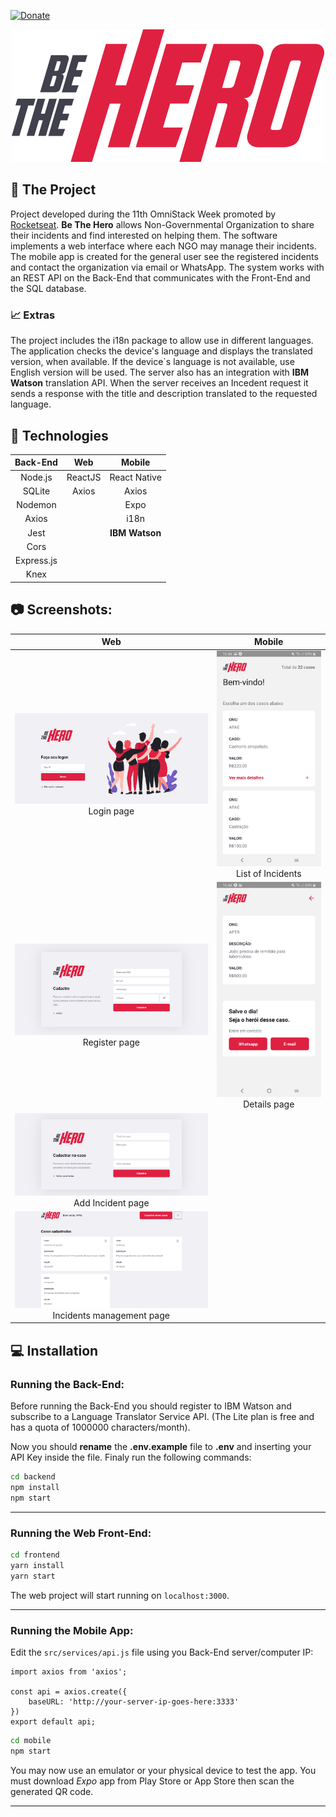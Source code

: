 [![Donate](https://img.shields.io/badge/Donate-PayPal-green.svg)](https://www.paypal.com/cgi-bin/webscr?cmd=_s-xclick&hosted_button_id=F2TW6JW3DRDE2&source=url)
<p align="center">
  <img alt="Be The Hero" src="frontend/src/assets/logo.svg"/>
</p>

## :file_folder: The Project
Project developed during the 11th OmniStack Week promoted by [Rocketseat](https://github.com/Rocketseat). **Be The Hero** allows Non-Governmental Organization to share their incidents and find interested on helping them. The software implements a web interface where each NGO may manage their incidents. The mobile app is created for the general user see the registered incidents and contact the organization via email or WhatsApp. The system works with an REST API on the Back-End that communicates with the Front-End and the SQL database.

### :chart_with_upwards_trend: Extras
The project includes the i18n package to allow use in different languages. The application checks the device's language and displays the translated version, when available. If the device`s language is not available, use English version will be used.
The server also has an integration with **IBM Watson** translation API. When the server receives an Incedent request it sends a response with the title and description translated to the requested language.

## :rocket: Technologies
|   Back-End   |            Web  |    Mobile        |
| :---:        |     :---:       |        :---:     |
| Node.js      | ReactJS         | React Native     |
| SQLite       | Axios           |  Axios           |
| Nodemon      |                 |  Expo            |
| Axios        |                 |  i18n            |
| Jest         |                 | **IBM Watson**   |
| Cors         |                 |                  |
| Express.js   |                 |                  |
| Knex         |                 |                  |

## :camera: Screenshots:
|                           Web                              |                               Mobile                                   |
| :---:                                                      |                                                          :---:         |
| ![Logon](.github/Images/Web_Logon.png)Login page           |![Casos Registrados](.github/Images/Mob_Incidents.jpeg)List of Incidents|
| ![Cadastro da ONG](.github/Images/Web_Cad.png)Register page|![Detalhes do Caso](.github/Images/Mob_Detail.jpeg)Details page         |
| ![Novo Incidente](.github/Images/Web_Add_Inc.png)Add Incident page|                                                                 |
| ![Gerenciamento](.github/Images/Web_Man.png)Incidents management  page|                                                             |

## :computer: Installation
### Running the **Back-End**:
Before running the Back-End you should register to IBM Watson and subscribe to a Language Translator Service API. (The Lite plan is free and has a quota of 1000000 characters/month).

Now you should **rename** the **.env.example** file to **.env** and inserting your API Key inside the file.
Finaly run the following commands:
```bash
cd backend
npm install
npm start
```
___
### Running the **Web Front-End**:
```bash
cd frontend
yarn install
yarn start
```
The web project will start running on `localhost:3000`.  
___
### Running the **Mobile App**:
Edit the `src/services/api.js` file using you Back-End server/computer IP:
```
import axios from 'axios';

const api = axios.create({
    baseURL: 'http://your-server-ip-goes-here:3333'
})
export default api;
```

```bash
cd mobile
npm start
```
You may now use an emulator or your physical device to test the app. You must download *Expo* app from Play Store or App Store then scan the generated QR code.
___
